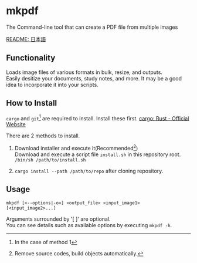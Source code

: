 # mkpdf
  The Command-line tool that can create a PDF file from multiple images

  [README: 日本語](https://github.com/SATA0384/mkpdf/edit/master/README.md)

## Functionality
  Loads image files of various formats in bulk, resize, and outputs.<br>
  Easily desitize your documents, study notes, and more.
  It may be a good idea to incorporate it into your scripts.

## How to Install
  `cargo` and `git`[^1] are required to install. Install these first.
  [cargo: Rust - Official Website](https://www.rust-lang.org/tools/install)

  There are 2 methods to install.

  1. Download installer and execute it(Recommended[^2])<br>
    Download and execute a script file `install.sh` in this repository root.<br>
    ```/bin/sh /path/to/install.sh```

  2. ```cargo install --path /path/to/repo``` after cloning repository.<br>

  [^1]: In the case of method 1
  [^2]: Remove source codes, build objects automatically.

## Usage
  `mkpdf [<--options|-o>] <output_file> <input_image1> [<input_image2>...]`<br>

  Arguments surrounded by '[ ]' are optional.<br>
  You can see details such as available options by executing `mkpdf -h`.
